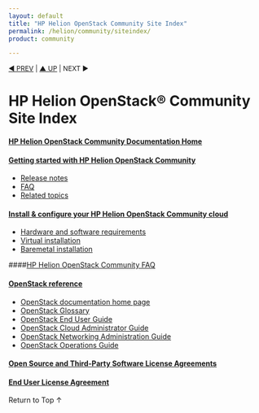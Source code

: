 ```yaml
---
layout: default
title: "HP Helion OpenStack Community Site Index"
permalink: /helion/community/siteindex/
product: community

---
```


<script>

function PageRefresh {
onLoad="window.refresh"
}

PageRefresh();

</script>


<p style="font-size: small;"> <a href="/helion/">&#9664; PREV</a> | <a href="/helion/">&#9650; UP</a> | NEXT &#9654; </p>

# HP Helion OpenStack&reg; Community Site Index

#### [HP Helion OpenStack Community Documentation Home](/helion/community)

#### [Getting started with HP Helion OpenStack Community](/helion/community/)

* [Release notes](/helion/community/release-notes/) 
* [FAQ](/helion/community/faq/)  
* [Related topics](/helion/community/related-links/)

#### [Install &amp; configure your HP Helion OpenStack Community  cloud](/helion/community/install-overview/)

* [Hardware and software requirements](#/helion/community/hwsw-requirements/)
* [Virtual installation](#/helion/community/install-virtual/)
* [Baremetal installation](#/helion/community/install/)

####[HP Helion OpenStack Community FAQ](/helion/community/faq/)

#### [OpenStack reference](http://docs.openstack.org/)
 
* [OpenStack documentation home page](http://docs.openstack.org/)
* [OpenStack Glossary](http://docs.openstack.org/glossary/content/glossary.html)
* [OpenStack End User Guide](http://docs.openstack.org/user-guide/content/index.html)
* [OpenStack Cloud Administrator Guide](http://docs.openstack.org/trunk/openstack-compute/admin/content/index.html)
* [OpenStack Networking Administration Guide](http://docs.openstack.org/trunk/openstack-network/admin/content/index.html)
* [OpenStack Operations Guide](http://docs.openstack.org/trunk/openstack-ops/content/index.html)
 
#### [Open Source and Third-Party Software License Agreements](/helion/community/community-3rd-party-license-agreements/)

#### [End User License Agreement](/helion/community/community.eula/)

<a href="#top" style="padding:14px 0px 14px 0px; text-decoration: none;"> Return to Top &#8593; </a>
 
